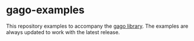 # gago-examples

This repository examples to accompany the [gago library](https://github.com/MaxHalford/gago). The examples are always updated to work with the latest release.
